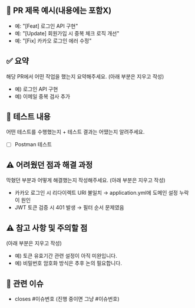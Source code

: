 ## 📌 PR 제목 예시(내용에는 포함X)
- 예: "[Feat] 로그인 API 구현"
- 예: "[Update] 회원가입 시 중복 체크 로직 개선"
- 예: "[Fix] 카카오 로그인 에러 수정"

## ✅ 요약
해당 PR에서 어떤 작업을 했는지 요약해주세요. (아래 부분은 지우고 작성)
- 예) 로그인 API 구현
- 예) 이메일 중복 검사 추가

## 🔎 테스트 내용
어떤 테스트를 수행했는지 + 테스트 결과는 어땠는지 알려주세요. 
- [ ] Postman 테스트

## ⚠️ 어려웠던 점과 해결 과정
막혔던 부분과 어떻게 해결했는지 작성해주세요. (아래 부분은 지우고 작성)
- 카카오 로그인 시 리다이렉트 URI 불일치 → application.yml에 도메인 설정 누락이 원인
- JWT 토큰 검증 시 401 발생 → 필터 순서 문제였음
  
## ⚠️ 참고 사항 및 주의할 점
(아래 부분은 지우고 작성)
- 예) 토큰 유효기간 관련 설정이 아직 미완입니다.
- 예) 비밀번호 암호화 방식은 추후 논의 필요합니다.

## 📌 관련 이슈
<!-- 관련있는 이슈 번호(#000)을 적어주세요.
  해당 pull request merge와 함께 이슈를 닫으려면
  closed #Issue_number를 적어주세요 -->
- closes #이슈번호 (진행 중이면 그냥 #이슈번호)
